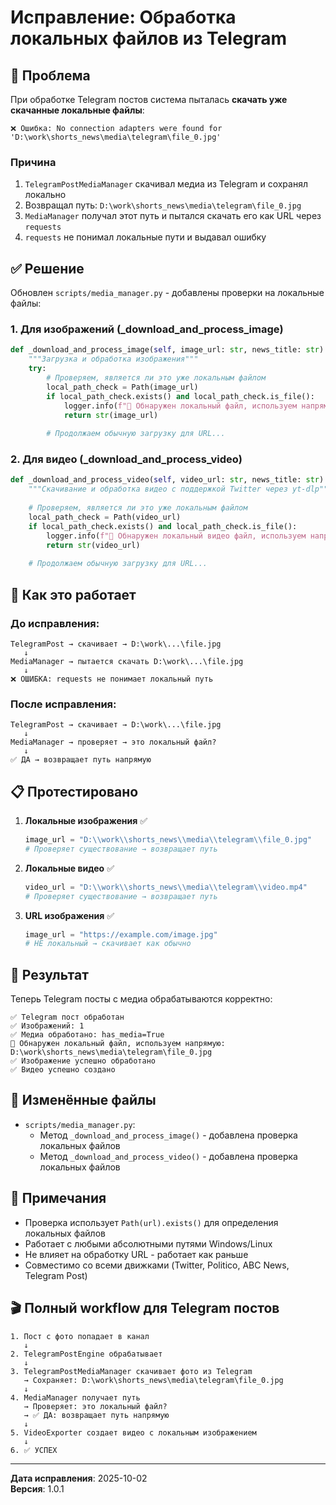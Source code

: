 # Исправление: Обработка локальных файлов из Telegram

## 🐛 Проблема

При обработке Telegram постов система пыталась **скачать уже скачанные локальные файлы**:

```
❌ Ошибка: No connection adapters were found for 'D:\work\shorts_news\media\telegram\file_0.jpg'
```

### Причина

1. `TelegramPostMediaManager` скачивал медиа из Telegram и сохранял локально
2. Возвращал путь: `D:\work\shorts_news\media\telegram\file_0.jpg`
3. `MediaManager` получал этот путь и пытался скачать его как URL через `requests`
4. `requests` не понимал локальные пути и выдавал ошибку

## ✅ Решение

Обновлен `scripts/media_manager.py` - добавлены проверки на локальные файлы:

### 1. Для изображений (_download_and_process_image)

```python
def _download_and_process_image(self, image_url: str, news_title: str) -> Optional[str]:
    """Загрузка и обработка изображения"""
    try:
        # Проверяем, является ли это уже локальным файлом
        local_path_check = Path(image_url)
        if local_path_check.exists() and local_path_check.is_file():
            logger.info(f"📁 Обнаружен локальный файл, используем напрямую: {image_url}")
            return str(image_url)
        
        # Продолжаем обычную загрузку для URL...
```

### 2. Для видео (_download_and_process_video)

```python
def _download_and_process_video(self, video_url: str, news_title: str) -> Optional[str]:
    """Скачивание и обработка видео с поддержкой Twitter через yt-dlp"""
    
    # Проверяем, является ли это уже локальным файлом
    local_path_check = Path(video_url)
    if local_path_check.exists() and local_path_check.is_file():
        logger.info(f"📁 Обнаружен локальный видео файл, используем напрямую: {video_url}")
        return str(video_url)
    
    # Продолжаем обычную загрузку для URL...
```

## 🎯 Как это работает

### До исправления:

```
TelegramPost → скачивает → D:\work\...\file.jpg
   ↓
MediaManager → пытается скачать D:\work\...\file.jpg
   ↓
❌ ОШИБКА: requests не понимает локальный путь
```

### После исправления:

```
TelegramPost → скачивает → D:\work\...\file.jpg
   ↓
MediaManager → проверяет → это локальный файл?
   ↓
✅ ДА → возвращает путь напрямую
```

## 📋 Протестировано

1. **Локальные изображения** ✅
   ```python
   image_url = "D:\\work\\shorts_news\\media\\telegram\\file_0.jpg"
   # Проверяет существование → возвращает путь
   ```

2. **Локальные видео** ✅
   ```python
   video_url = "D:\\work\\shorts_news\\media\\telegram\\video.mp4"
   # Проверяет существование → возвращает путь
   ```

3. **URL изображения** ✅
   ```python
   image_url = "https://example.com/image.jpg"
   # НЕ локальный → скачивает как обычно
   ```

## 🚀 Результат

Теперь Telegram посты с медиа обрабатываются корректно:

```
✅ Telegram пост обработан
✅ Изображений: 1
✅ Медиа обработано: has_media=True
📁 Обнаружен локальный файл, используем напрямую: D:\work\shorts_news\media\telegram\file_0.jpg
✅ Изображение успешно обработано
✅ Видео успешно создано
```

## 🔧 Изменённые файлы

- `scripts/media_manager.py`:
  - Метод `_download_and_process_image()` - добавлена проверка локальных файлов
  - Метод `_download_and_process_video()` - добавлена проверка локальных файлов

## 📝 Примечания

- Проверка использует `Path(url).exists()` для определения локальных файлов
- Работает с любыми абсолютными путями Windows/Linux
- Не влияет на обработку URL - работает как раньше
- Совместимо со всеми движками (Twitter, Politico, ABC News, Telegram Post)

## 🎬 Полный workflow для Telegram постов

```
1. Пост с фото попадает в канал
   ↓
2. TelegramPostEngine обрабатывает
   ↓
3. TelegramPostMediaManager скачивает фото из Telegram
   → Сохраняет: D:\work\shorts_news\media\telegram\file_0.jpg
   ↓
4. MediaManager получает путь
   → Проверяет: это локальный файл?
   → ✅ ДА: возвращает путь напрямую
   ↓
5. VideoExporter создает видео с локальным изображением
   ↓
6. ✅ УСПЕХ
```

---

**Дата исправления**: 2025-10-02  
**Версия**: 1.0.1

